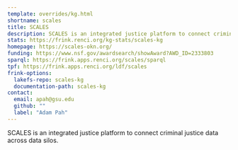 ```yaml
---
template: overrides/kg.html
shortname: scales
title: SCALES
description: SCALES is an integrated justice platform to connect criminal justice data across data silos.
stats: https://frink.renci.org/kg-stats/scales-kg
homepage: https://scales-okn.org/
funding: https://www.nsf.gov/awardsearch/showAward?AWD_ID=2333803
sparql: https://frink.apps.renci.org/scales/sparql
tpf: https://frink.apps.renci.org/ldf/scales
frink-options:
  lakefs-repo: scales-kg
  documentation-path: scales-kg
contact:
  email: apah@gsu.edu  
  github: ""
  label: "Adam Pah"
---
```

SCALES is an integrated justice platform to connect criminal justice data across data silos.

